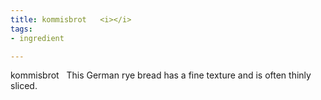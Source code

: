 ```yaml
---
title: kommisbrot   <i></i>
tags:
- ingredient

---
```

kommisbrot   This German rye bread has a fine texture and is often thinly sliced.
